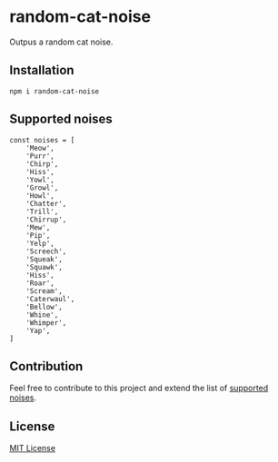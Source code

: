 # random-cat-noise
Outpus a random cat noise.
## Installation
`npm i random-cat-noise`
## Supported noises
```
const noises = [
    'Meow',
    'Purr',
    'Chirp',
    'Hiss',
    'Yowl',
    'Growl',
    'Howl',
    'Chatter',
    'Trill',
    'Chirrup',
    'Mew',
    'Pip',
    'Yelp',
    'Screech',
    'Squeak',
    'Squawk',
    'Hiss',
    'Roar',
    'Scream',
    'Caterwaul',
    'Bellow',
    'Whine',
    'Whimper',
    'Yap',
]
```
## Contribution
Feel free to contribute to this project and extend the list of [supported noises](https://github.com/Elxas866/random-cat-noise?tab=readme-ov-file#supported-noises).
## License
[MIT License](./LICENSE)

